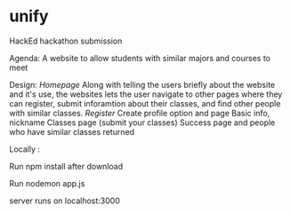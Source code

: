 # unify
HackEd hackathon submission


Agenda:
A website to allow students with similar majors and courses to meet

Design:
*Homepage* 
Along with telling the users briefly about the website and it's use, the websites lets the user navigate to other pages where they can register, submit inforamtion about their classes, and find other people with similar classes. 
*Register* 
Create profile option and page 
Basic info, nickname
Classes page (submit your classes)
Success page and people who have similar classes returned



Locally :

Run npm install after download


Run nodemon app.js

server runs on localhost:3000
